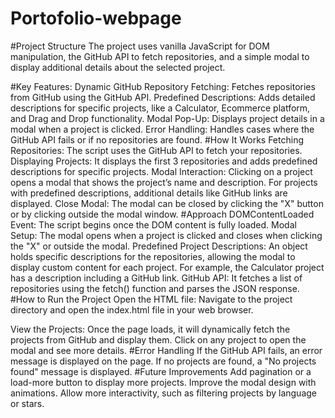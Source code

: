 # Portofolio-webpage
#Project Structure
The project uses vanilla JavaScript for DOM manipulation, the GitHub API to fetch repositories, and a simple modal to display additional details about the selected project.

#Key Features:
Dynamic GitHub Repository Fetching: Fetches repositories from GitHub using the GitHub API.
Predefined Descriptions: Adds detailed descriptions for specific projects, like a Calculator, Ecommerce platform, and Drag and Drop functionality.
Modal Pop-Up: Displays project details in a modal when a project is clicked.
Error Handling: Handles cases where the GitHub API fails or if no repositories are found.
#How It Works
Fetching Repositories: The script uses the GitHub API to fetch your repositories.
Displaying Projects: It displays the first 3 repositories and adds predefined descriptions for specific projects.
Modal Interaction: Clicking on a project opens a modal that shows the project’s name and description. For projects with predefined descriptions, additional details like GitHub links are displayed.
Close Modal: The modal can be closed by clicking the "X" button or by clicking outside the modal window.
#Approach
DOMContentLoaded Event: The script begins once the DOM content is fully loaded.
Modal Setup: The modal opens when a project is clicked and closes when clicking the "X" or outside the modal.
Predefined Project Descriptions: An object holds specific descriptions for the repositories, allowing the modal to display custom content for each project. For example, the Calculator project has a description including a GitHub link.
GitHub API: It fetches a list of repositories using the fetch() function and parses the JSON response.
#How to Run the Project
Open the HTML file:
Navigate to the project directory and open the index.html file in your web browser.

View the Projects:
Once the page loads, it will dynamically fetch the projects from GitHub and display them. Click on any project to open the modal and see more details.
#Error Handling
If the GitHub API fails, an error message is displayed on the page.
If no projects are found, a "No projects found" message is displayed.
#Future Improvements
Add pagination or a load-more button to display more projects.
Improve the modal design with animations.
Allow more interactivity, such as filtering projects by language or stars.
